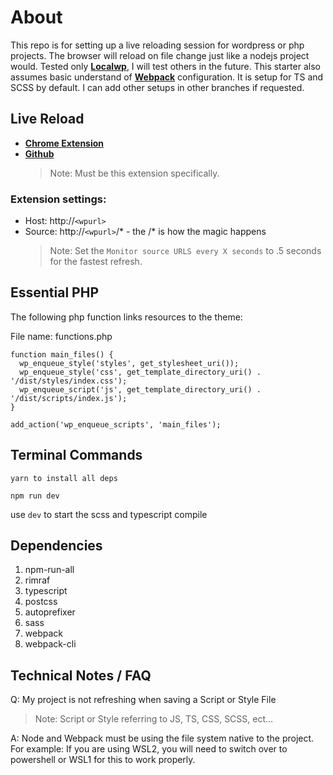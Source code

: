 # About

This repo is for setting up a live reloading session for wordpress or php projects. The browser will reload on file change just like a nodejs project would. Tested only [**Localwp**](https://localwp.com/), I will test others in the future. This starter also assumes basic understand of [**Webpack**](https://webpack.js.org/) configuration. It is setup for TS and SCSS by default. I can add other setups in other branches if requested.

## Live Reload

- [**Chrome Extension**](https://chrome.google.com/webstore/detail/live-reload/jcejoncdonagmfohjcdgohnmecaipidc)
- [**Github**](https://github.com/blaise-io/live-reload#readme)
  > Note: Must be this extension specifically.

### Extension settings:

- Host: http://`<wpurl>`
- Source: http://`<wpurl>`/\* - the /\* is how the magic happens
  > Note: Set the `Monitor source URLS every X seconds` to .5 seconds for the fastest refresh.

## Essential PHP

The following php function links resources to the theme:

File name: functions.php

```
function main_files() {
  wp_enqueue_style('styles', get_stylesheet_uri());
  wp_enqueue_style('css', get_template_directory_uri() . '/dist/styles/index.css');
  wp_enqueue_script('js', get_template_directory_uri() . '/dist/scripts/index.js');
}

add_action('wp_enqueue_scripts', 'main_files');
```

## Terminal Commands

```
yarn to install all deps

npm run dev
```

use `dev` to start the scss and typescript compile

## Dependencies

<ol>
  <li>npm-run-all</li>
  <li>rimraf</li>
  <li>typescript</li>
  <li>postcss</li>
  <li>autoprefixer</li>
  <li>sass</li>
  <li>webpack</li>
  <li>webpack-cli</li>
</ol>

## Technical Notes / FAQ

Q: My project is not refreshing when saving a Script or Style File

> Note: Script or Style referring to JS, TS, CSS, SCSS, ect...

A: Node and Webpack must be using the file system native to the project. For example: If you are using WSL2, you will need to switch over to powershell or WSL1 for this to work properly.
